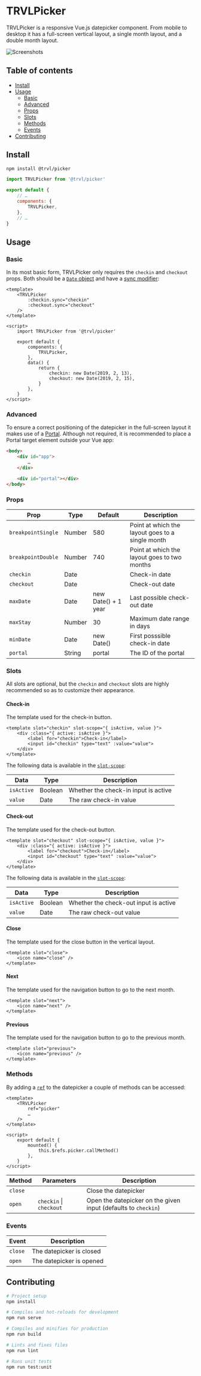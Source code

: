 # TRVLPicker
TRVLPicker is a responsive Vue.js datepicker component. From mobile to desktop it has a full-screen vertical layout, a single month layout, and a double month layout.

![Screenshots](https://raw.githubusercontent.com/TRVL/picker/master/screenshots.jpg)

## Table of contents
- [Install](#install)
- [Usage](#usage)
    - [Basic](#basic)
    - [Advanced](#advanced)
    - [Props](#props)
    - [Slots](#slots)
    - [Methods](#methods)
    - [Events](#events)
- [Contributing](#contributing)

## Install
``` bash
npm install @trvl/picker
```

``` javascript
import TRVLPicker from '@trvl/picker'

export default {
    // …
    components: {
        TRVLPicker,
    },
    // …
}
```

## Usage
### Basic
In its most basic form, TRVLPicker only requires the `checkin` and `checkout` props.
Both should be a [`Date` object](https://developer.mozilla.org/en-US/docs/Web/JavaScript/Reference/Global_Objects/Date) and have a [sync modifier](https://vuejs.org/v2/guide/components-custom-events.html#sync-Modifier):

``` vue
<template>
    <TRVLPicker
        :checkin.sync="checkin"
        :checkout.sync="checkout"
    />
</template>

<script>
    import TRVLPicker from '@trvl/picker'

    export default {
        components: {
            TRVLPicker,
        },
        data() {
            return {
                checkin: new Date(2019, 2, 13),
                checkout: new Date(2019, 2, 15),
            }
        },
    }
</script>
```

### Advanced
To ensure a correct positioning of the datepicker in the full-screen layout it makes use of a [Portal](https://github.com/LinusBorg/portal-vue). Although not required, it is recommended to place a Portal target element outside your Vue app:

``` html
<body>
    <div id="app">
        …
    </div>

    <div id="portal"></div>
</body>
```

### Props
| Prop               | Type   | Default             | Description                                      |
|--------------------|--------|---------------------|--------------------------------------------------|
| `breakpointSingle` | Number | 580                 | Point at which the layout goes to a single month |
| `breakpointDouble` | Number | 740                 | Point at which the layout goes to two months     |
| `checkin`          | Date   |                     | Check-in date                                    |
| `checkout`         | Date   |                     | Check-out date                                   |
| `maxDate`          | Date   | new Date() + 1 year | Last possible check-out date                     |
| `maxStay`          | Number | 30                  | Maximum date range in days                       |
| `minDate`          | Date   | new Date()          | First posssible check-in date                    |
| `portal`           | String | portal              | The ID of the portal                             |

### Slots
All slots are optional, but the `checkin` and `checkout` slots are highly recommended so as to customize their appearance.

#### Check-in
The template used for the check-in button.

``` vue
<template slot="checkin" slot-scope="{ isActive, value }">
    <div :class="{ active: isActive }">
        <label for="checkin">Check-in</label>
        <input id="checkin" type="text" :value="value">
    </div>
</template>
```

The following data is available in the [`slot-scope`](https://vuejs.org/v2/guide/components-slots.html#Scoped-Slots):

| Data       | Type    | Description                          |
|------------|---------|--------------------------------------|
| `isActive` | Boolean | Whether the check-in input is active |
| `value`    | Date    | The raw check-in value               |

#### Check-out
The template used for the check-out button.

``` vue
<template slot="checkout" slot-scope="{ isActive, value }">
    <div :class="{ active: isActive }">
        <label for="checkout">Check-in</label>
        <input id="checkout" type="text" :value="value">
    </div>
</template>
```

The following data is available in the [`slot-scope`](https://vuejs.org/v2/guide/components-slots.html#Scoped-Slots):

| Data       | Type    | Description                           |
|------------|---------|---------------------------------------|
| `isActive` | Boolean | Whether the check-out input is active |
| `value`    | Date    | The raw check-out value               |

#### Close
The template used for the close button in the vertical layout.

``` vue
<template slot="close">
    <icon name="close" />
</template>
```

#### Next
The template used for the navigation button to go to the next month.

``` vue
<template slot="next">
    <icon name="next" />
</template>
```

#### Previous
The template used for the navigation button to go to the previous month.

``` vue
<template slot="previous">
    <icon name="previous" />
</template>
```

### Methods
By adding a [`ref`](https://vuejs.org/v2/api/#ref) to the datepicker a couple of methods can be accessed:

``` vue
<template>
    <TRVLPicker
        ref="picker"
        …
    />
</template>

<script>
    export default {
        mounted() {
            this.$refs.picker.callMethod()
        },
    }
</script>
```

| Method  | Parameters              | Description                                                    |
|---------|-------------------------|----------------------------------------------------------------|
| `close` |                         | Close the datepicker                                           |
| `open`  | `checkin` \| `checkout` | Open the datepicker on the given input (defaults to `checkin`) |

### Events

| Event   | Description              |
|---------|--------------------------|
| `close` | The datepicker is closed |
| `open`  | The datepicker is opened |

## Contributing
``` bash
# Project setup
npm install

# Compiles and hot-reloads for development
npm run serve

# Compiles and minifies for production
npm run build

# Lints and fixes files
npm run lint

# Runs unit tests
npm run test:unit
```
